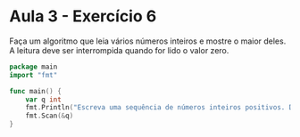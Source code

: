# Aula 3 - Exercício 6

Faça um algoritmo que leia vários números inteiros e mostre o maior deles. A leitura deve ser interrompida quando for lido o valor zero.

```go
package main
import "fmt"

func main() {
    var q int
    fmt.Println("Escreva uma sequência de números inteiros positivos. Digite 0 para parar dar fim a sequência.")
    fmt.Scan(&q)
}
```
